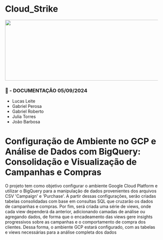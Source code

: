 # Cloud_Strike 

<p align="center">
  <img src="https://editors.dexerto.fr/wp-content/uploads/sites/2/2023/10/12/michael-jackson-sinvite-sur-cs2-grace-a-une-simple-commande.jpg" alt="Descrição da Imagem" width="1200" height="200"/>
</p>

### 📜 - DOCUMENTAÇÃO 05/09/2024

- Lucas Leite
- Gabriel Perosa
- Gabriel Roberto
- Julia Torres
- João Barbosa

# Configuração de Ambiente no GCP e Análise de Dados com BigQuery: Consolidação e Visualização de Campanhas e Compras

O projeto tem como objetivo configurar o ambiente Google Cloud Platform e utilizar o BigQuery para a manipulação de dados provenientes dos arquivos CSV 'Campaign' e 'Purchase'. A partir dessas configurações, serão criadas tabelas consolidadas com base em consultas SQL que cruzarão os dados de campanhas e compras. Por fim, será criada uma série de views, onde cada view dependerá da anterior, adicionando camadas de análise ou agregando dados, de forma que o encadeamento das views gere insights progressivos sobre as campanhas e o comportamento de compra dos clientes. Dessa forma, o ambiente GCP estará configurado, com as tabelas e views necessárias para a análise completa dos dados





